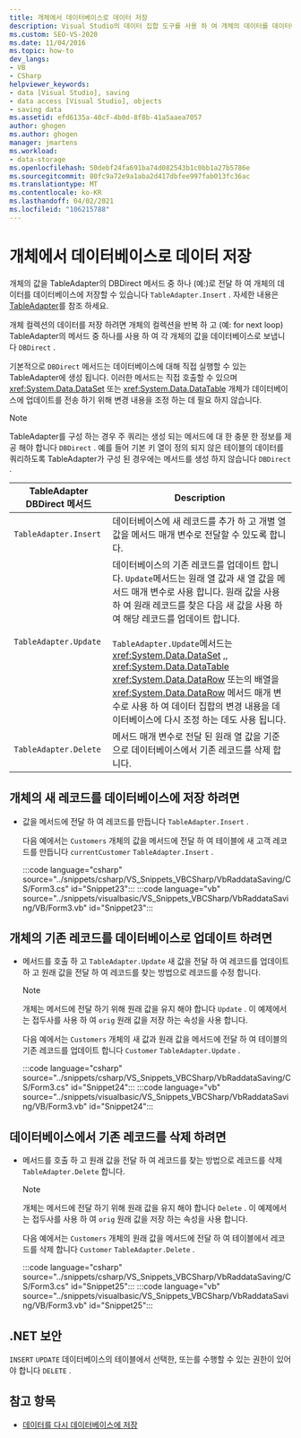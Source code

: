 ```yaml
---
title: 개체에서 데이터베이스로 데이터 저장
description: Visual Studio의 데이터 집합 도구를 사용 하 여 개체의 데이터를 데이터베이스에 저장 합니다. 새 레코드를 저장 하 고, 기존 레코드를 업데이트 하 고, 기존 레코드를 삭제 하는 방법을 참조 하세요.
ms.custom: SEO-VS-2020
ms.date: 11/04/2016
ms.topic: how-to
dev_langs:
- VB
- CSharp
helpviewer_keywords:
- data [Visual Studio], saving
- data access [Visual Studio], objects
- saving data
ms.assetid: efd6135a-40cf-4b0d-8f8b-41a5aaea7057
author: ghogen
ms.author: ghogen
manager: jmartens
ms.workload:
- data-storage
ms.openlocfilehash: 50debf24fa691ba74d082543b1c0bb1a27b5786e
ms.sourcegitcommit: 80fc9a72e9a1aba2d417dbfee997fab013fc36ac
ms.translationtype: MT
ms.contentlocale: ko-KR
ms.lasthandoff: 04/02/2021
ms.locfileid: "106215788"
---
```

# <a name="save-data-from-an-object-to-a-database"></a>개체에서 데이터베이스로 데이터 저장

개체의 값을 TableAdapter의 DBDirect 메서드 중 하나 (예:)로 전달 하 여 개체의 데이터를 데이터베이스에 저장할 수 있습니다 `TableAdapter.Insert` . 자세한 내용은 [TableAdapter](../data-tools/create-and-configure-tableadapters.md)를 참조 하세요.

개체 컬렉션의 데이터를 저장 하려면 개체의 컬렉션을 반복 하 고 (예: for next loop) TableAdapter의 메서드 중 하나를 사용 하 여 각 개체의 값을 데이터베이스로 보냅니다 `DBDirect` .

기본적으로 `DBDirect` 메서드는 데이터베이스에 대해 직접 실행할 수 있는 TableAdapter에 생성 됩니다. 이러한 메서드는 직접 호출할 수 있으며 <xref:System.Data.DataSet> 또는 <xref:System.Data.DataTable> 개체가 데이터베이스에 업데이트를 전송 하기 위해 변경 내용을 조정 하는 데 필요 하지 않습니다.

> [!NOTE]
> TableAdapter를 구성 하는 경우 주 쿼리는 생성 되는 메서드에 대 한 충분 한 정보를 제공 해야 합니다 `DBDirect` . 예를 들어 기본 키 열이 정의 되지 않은 테이블의 데이터를 쿼리하도록 TableAdapter가 구성 된 경우에는 메서드를 생성 하지 않습니다 `DBDirect` .

|TableAdapter DBDirect 메서드|Description|
| - |-----------------|
|`TableAdapter.Insert`|데이터베이스에 새 레코드를 추가 하 고 개별 열 값을 메서드 매개 변수로 전달할 수 있도록 합니다.|
|`TableAdapter.Update`|데이터베이스의 기존 레코드를 업데이트 합니다. `Update`메서드는 원래 열 값과 새 열 값을 메서드 매개 변수로 사용 합니다. 원래 값을 사용 하 여 원래 레코드를 찾은 다음 새 값을 사용 하 여 해당 레코드를 업데이트 합니다.<br /><br /> `TableAdapter.Update`메서드는 <xref:System.Data.DataSet> ,, <xref:System.Data.DataTable> <xref:System.Data.DataRow> 또는의 배열을 <xref:System.Data.DataRow> 메서드 매개 변수로 사용 하 여 데이터 집합의 변경 내용을 데이터베이스에 다시 조정 하는 데도 사용 됩니다.|
|`TableAdapter.Delete`|메서드 매개 변수로 전달 된 원래 열 값을 기준으로 데이터베이스에서 기존 레코드를 삭제 합니다.|

## <a name="to-save-new-records-from-an-object-to-a-database"></a>개체의 새 레코드를 데이터베이스에 저장 하려면

- 값을 메서드에 전달 하 여 레코드를 만듭니다 `TableAdapter.Insert` .

     다음 예에서는 `Customers` 개체의 값을 메서드에 전달 하 여 테이블에 새 고객 레코드를 만듭니다 `currentCustomer` `TableAdapter.Insert` .

     :::code language="csharp" source="../snippets/csharp/VS_Snippets_VBCSharp/VbRaddataSaving/CS/Form3.cs" id="Snippet23":::
     :::code language="vb" source="../snippets/visualbasic/VS_Snippets_VBCSharp/VbRaddataSaving/VB/Form3.vb" id="Snippet23":::

## <a name="to-update-existing-records-from-an-object-to-a-database"></a>개체의 기존 레코드를 데이터베이스로 업데이트 하려면

- 메서드를 호출 하 고 `TableAdapter.Update` 새 값을 전달 하 여 레코드를 업데이트 하 고 원래 값을 전달 하 여 레코드를 찾는 방법으로 레코드를 수정 합니다.

    > [!NOTE]
    > 개체는 메서드에 전달 하기 위해 원래 값을 유지 해야 합니다 `Update` . 이 예제에서는 접두사를 사용 하 여 `orig` 원래 값을 저장 하는 속성을 사용 합니다.

     다음 예에서는 `Customers` 개체의 새 값과 원래 값을 메서드에 전달 하 여 테이블의 기존 레코드를 업데이트 합니다 `Customer` `TableAdapter.Update` .

     :::code language="csharp" source="../snippets/csharp/VS_Snippets_VBCSharp/VbRaddataSaving/CS/Form3.cs" id="Snippet24":::
     :::code language="vb" source="../snippets/visualbasic/VS_Snippets_VBCSharp/VbRaddataSaving/VB/Form3.vb" id="Snippet24":::

## <a name="to-delete-existing-records-from-a-database"></a>데이터베이스에서 기존 레코드를 삭제 하려면

- 메서드를 호출 하 고 원래 값을 전달 하 여 레코드를 찾는 방법으로 레코드를 삭제 `TableAdapter.Delete` 합니다.

    > [!NOTE]
    > 개체는 메서드에 전달 하기 위해 원래 값을 유지 해야 합니다 `Delete` . 이 예제에서는 접두사를 사용 하 여 `orig` 원래 값을 저장 하는 속성을 사용 합니다.

     다음 예에서는 `Customers` 개체의 원래 값을 메서드에 전달 하 여 테이블에서 레코드를 삭제 합니다 `Customer` `TableAdapter.Delete` .

     :::code language="csharp" source="../snippets/csharp/VS_Snippets_VBCSharp/VbRaddataSaving/CS/Form3.cs" id="Snippet25":::
     :::code language="vb" source="../snippets/visualbasic/VS_Snippets_VBCSharp/VbRaddataSaving/VB/Form3.vb" id="Snippet25":::

## <a name="net-security"></a>.NET 보안

`INSERT` `UPDATE` 데이터베이스의 테이블에서 선택한, 또는를 수행할 수 있는 권한이 있어야 합니다 `DELETE` .

## <a name="see-also"></a>참고 항목

- [데이터를 다시 데이터베이스에 저장](../data-tools/save-data-back-to-the-database.md)
